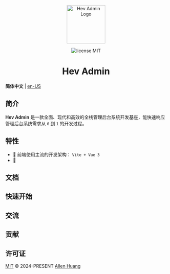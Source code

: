 <p align="center">
  <img src="docs/public/favicon.svg" width="120" alt="Hev Admin Logo">
</p>
<p align="center">
  <img src="https://img.shields.io/github/license/hev-admin/admin-next" alt="license MIT">
</p>
<h1 align="center">Hev Admin</h1>

**简体中文** | [en-US](./README/en-US.md)

## 简介

**Hev Admin** 是一款全面、现代和高效的全栈管理后台系统开发基座，能快速响应管理后台系统需求从 `0` 到 `1` 的开发过程。

## 特性

- 🤖 前端使用主流的开发架构： `Vite + Vue 3`
- 🦿

## 文档

## 快速开始

## 交流

## 贡献

## 许可证

[MIT](https://github.com/hev-admin/admin-next/blob/main/LICENSE) © 2024-PRESENT [Allen Huang](https://gtihub.com/xiaofuyesnew)
